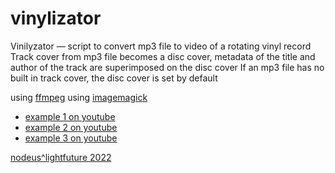# vinylizator
Vinilyzator — script to convert mp3 file to video of a rotating vinyl record
Track cover from mp3 file becomes a disc cover, metadata of the title and author of the track are superimposed on the disc cover
If an mp3 file has no built in track cover, the disc cover is set by default

using [ffmpeg](https://ffmpeg.org/)
using [imagemagick](https://imagemagick.org/)

* [example 1 on youtube](https://youtu.be/QwEt7cZvQ2o)
* [example 2 on youtube](https://youtu.be/nphaZMfzduQ)
* [example 3 on youtube](https://youtu.be/BhLRert2kWM)

[nodeus^lightfuture 2022](http://nodeus.ru)
